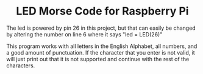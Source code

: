 <h1 align="center">LED Morse Code for Raspberry Pi</h1>

The led is powered by pin 26 in this project, but that can easily be changed by altering the number on line 6 where it says "led = LED(26)"

This program works with all letters in the English Alphabet, all numbers, and a good amount of punctuation. If the character that you enter is not valid, it will just print out that it is not supported and continue with the rest of the characters.
